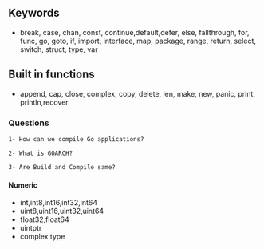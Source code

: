 ## Keywords
- break, case, chan, const, continue,default,defer,  else, fallthrough, for, func, go, goto, if, import, interface, map, package, range, return, select, switch, struct, type, var

## Built in functions
- append, cap, close, complex, copy, delete, len, make, new, panic, print, println,recover

### Questions

    1- How can we compile Go applications?

    2- What is GOARCH?

    3- Are Build and Compile same?

#### Numeric

- int,int8,int16,int32,int64
- uint8,uint16,uint32,uint64
- float32,float64
- uintptr
- complex type 
